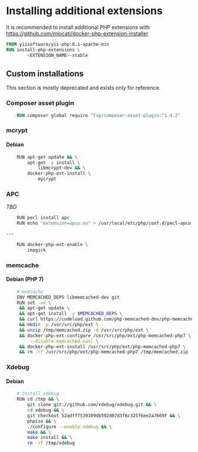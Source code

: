 # Installing additional extensions

It is recommended to install additional PHP extensions with <https://github.com/mlocati/docker-php-extension-installer>

```dockerfile
FROM yiisoftware/yii-php:8.1-apache-min
RUN install-php-extensions \
        <EXTENSION_NAME>-stable
```

## Custom installations

This section is mostly deprecated and exists only for reference.

### Composer asset plugin

```Dockerfile
    RUN composer global require "fxp/composer-asset-plugin:^1.4.2"
```

### mcrypt

#### Debian

```bash
    RUN apt-get update && \
        apt-get -y install \
            libmcrypt-dev && \
        docker-php-ext-install \
            mycrypt   
```

### APC

*TBD*

```bash
    RUN pecl install apc
    RUN echo "extension=apcu.so" > /usr/local/etc/php/conf.d/pecl-apcu.ini

---

    RUN docker-php-ext-enable \
        imagick
```

### memcache

#### Debian (PHP 7)

```bash
    # memcache
    ENV MEMCACHED_DEPS libmemcached-dev git
    RUN set -xe \
     && apt-get update \
     && apt-get install -y $MEMCACHED_DEPS \
     && curl https://codeload.github.com/php-memcached-dev/php-memcached/zip/php7 -o /tmp/memcached.zip \
     && mkdir -p /usr/src/php/ext \
     && unzip /tmp/memcached.zip -d /usr/src/php/ext \
     && docker-php-ext-configure /usr/src/php/ext/php-memcached-php7 \
         --disable-memcached-sasl \
     && docker-php-ext-install /usr/src/php/ext/php-memcached-php7 \
     && rm -rf /usr/src/php/ext/php-memcached-php7 /tmp/memcached.zip
```

### Xdebug

#### Debian

```bash
    # Install xdebug
    RUN cd /tmp && \
        git clone git://github.com/xdebug/xdebug.git && \
        cd xdebug && \
        git checkout 52adff7539109db592d07d3f6c325f6ee2a7669f && \
        phpize && \
        ./configure --enable-xdebug && \
        make && \
        make install && \
        rm -rf /tmp/xdebug        
```
